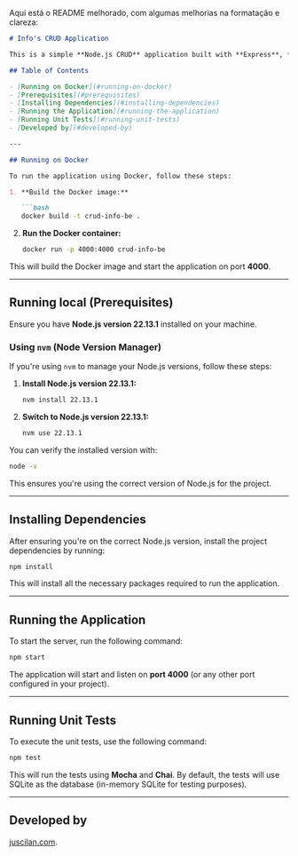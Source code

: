 Aqui está o README melhorado, com algumas melhorias na formatação e clareza:

```markdown
# Info's CRUD Application

This is a simple **Node.js CRUD** application built with **Express**, **SQLite**, and **Mocha** for testing.

## Table of Contents

- [Running on Docker](#running-on-docker)
- [Prerequisites](#prerequisites)
- [Installing Dependencies](#installing-dependencies)
- [Running the Application](#running-the-application)
- [Running Unit Tests](#running-unit-tests)
- [Developed by](#developed-by)

---

## Running on Docker

To run the application using Docker, follow these steps:

1. **Build the Docker image:**

   ```bash
   docker build -t crud-info-be .
   ```

2. **Run the Docker container:**

   ```bash
   docker run -p 4000:4000 crud-info-be
   ```

This will build the Docker image and start the application on port **4000**.

---

## Running local (Prerequisites)

Ensure you have **Node.js version 22.13.1** installed on your machine. 

### Using `nvm` (Node Version Manager)

If you're using `nvm` to manage your Node.js versions, follow these steps:

1. **Install Node.js version 22.13.1:**

   ```bash
   nvm install 22.13.1
   ```

2. **Switch to Node.js version 22.13.1:**

   ```bash
   nvm use 22.13.1
   ```

You can verify the installed version with:

```bash
node -v
```

This ensures you're using the correct version of Node.js for the project.

---

## Installing Dependencies

After ensuring you're on the correct Node.js version, install the project dependencies by running:

```bash
npm install
```

This will install all the necessary packages required to run the application.

---

## Running the Application

To start the server, run the following command:

```bash
npm start
```

The application will start and listen on **port 4000** (or any other port configured in your project).

---

## Running Unit Tests

To execute the unit tests, use the following command:

```bash
npm test
```

This will run the tests using **Mocha** and **Chai**. By default, the tests will use SQLite as the database (in-memory SQLite for testing purposes).

---

## Developed by

[juscilan.com](https://juscilan.com).
```
